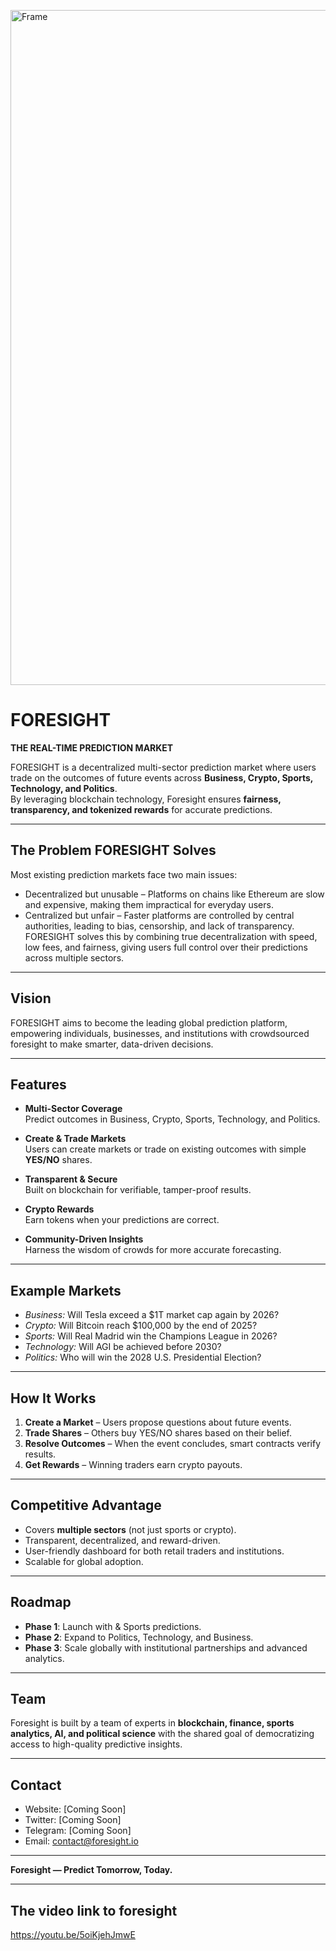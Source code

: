 <img width="1920" height="1080" alt="Frame" src="https://github.com/user-attachments/assets/06424e06-f145-4baf-8273-17d792d501a7" /><br>

# FORESIGHT


**THE REAL-TIME PREDICTION MARKET**

FORESIGHT is a decentralized multi-sector prediction market where users trade on the outcomes of future events across **Business, Crypto, Sports, Technology, and Politics**.  
By leveraging blockchain technology, Foresight ensures **fairness, transparency, and tokenized rewards** for accurate predictions.

---

## The Problem FORESIGHT Solves

Most existing prediction markets face two main issues:
* Decentralized but unusable – Platforms on chains like Ethereum are slow and expensive, making them impractical for everyday users.
* Centralized but unfair – Faster platforms are controlled by central authorities, leading to bias, censorship, and lack of transparency.
FORESIGHT solves this by combining true decentralization with speed, low fees, and fairness, giving users full control over their predictions across multiple sectors.

---

## Vision
FORESIGHT aims to become the leading global prediction platform, empowering individuals, businesses, and institutions with crowdsourced foresight to make smarter, data-driven decisions.

---

## Features
- **Multi-Sector Coverage**  
  Predict outcomes in Business, Crypto, Sports, Technology, and Politics.

- **Create & Trade Markets**  
  Users can create markets or trade on existing outcomes with simple **YES/NO** shares.

- **Transparent & Secure**  
  Built on blockchain for verifiable, tamper-proof results.

- **Crypto Rewards**  
  Earn tokens when your predictions are correct.

- **Community-Driven Insights**  
  Harness the wisdom of crowds for more accurate forecasting.

---

## Example Markets
- *Business:* Will Tesla exceed a $1T market cap again by 2026?
- *Crypto:* Will Bitcoin reach $100,000 by the end of 2025?  
- *Sports:* Will Real Madrid win the Champions League in 2026?  
- *Technology:* Will AGI be achieved before 2030?  
- *Politics:* Who will win the 2028 U.S. Presidential Election?  

---

## How It Works
1. **Create a Market** – Users propose questions about future events.  
2. **Trade Shares** – Others buy YES/NO shares based on their belief.  
3. **Resolve Outcomes** – When the event concludes, smart contracts verify results.  
4. **Get Rewards** – Winning traders earn crypto payouts.

---

## Competitive Advantage
- Covers **multiple sectors** (not just sports or crypto).  
- Transparent, decentralized, and reward-driven.  
- User-friendly dashboard for both retail traders and institutions.  
- Scalable for global adoption.

---

## Roadmap
- **Phase 1**: Launch with  & Sports predictions.  
- **Phase 2**: Expand to Politics, Technology, and Business.  
- **Phase 3**: Scale globally with institutional partnerships and advanced analytics.

---

## Team
Foresight is built by a team of experts in **blockchain, finance, sports analytics, AI, and political science** with the shared goal of democratizing access to high-quality predictive insights.

---

## Contact
- Website: [Coming Soon]  
- Twitter: [Coming Soon]  
- Telegram: [Coming Soon]  
- Email: contact@foresight.io  

---

**Foresight — Predict Tomorrow, Today.**

---

## The video link to foresight
https://youtu.be/5oiKjehJmwE
